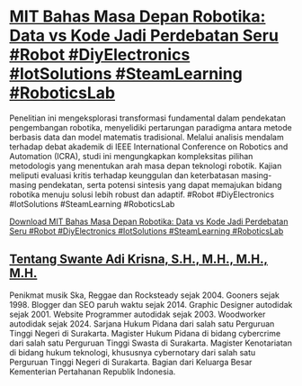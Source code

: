 # [MIT Bahas Masa Depan Robotika: Data vs Kode Jadi Perdebatan Seru #Robot #DiyElectronics #IotSolutions #SteamLearning #RoboticsLab](https://swanteadikrisna.com/robot/website/1/mit-bahas-masa-depan-robotika-data-vs-kode-jadi-perdebatan-seru/)

Penelitian ini mengeksplorasi transformasi fundamental dalam pendekatan pengembangan robotika, menyelidiki pertarungan paradigma antara metode berbasis data dan model matematis tradisional. Melalui analisis mendalam terhadap debat akademik di IEEE International Conference on Robotics and Automation (ICRA), studi ini mengungkapkan kompleksitas pilihan metodologis yang menentukan arah masa depan teknologi robotik. Kajian meliputi evaluasi kritis terhadap keunggulan dan keterbatasan masing-masing pendekatan, serta potensi sintesis yang dapat memajukan bidang robotika menuju solusi lebih robust dan adaptif. #Robot #DiyElectronics #IotSolutions #SteamLearning #RoboticsLab 

[Download MIT Bahas Masa Depan Robotika: Data vs Kode Jadi Perdebatan Seru #Robot #DiyElectronics #IotSolutions #SteamLearning #RoboticsLab](https://swanteadikrisna.com/robot/website/1/mit-bahas-masa-depan-robotika-data-vs-kode-jadi-perdebatan-seru/)


## [Tentang Swante Adi Krisna, S.H., M.H., M.H., M.H.](https://swanteadikrisna.com/)

Penikmat musik Ska, Reggae dan Rocksteady sejak 2004. Gooners sejak 1998. Blogger dan SEO paruh waktu sejak 2014. Graphic Designer autodidak sejak 2001. Website Programmer autodidak sejak 2003. Woodworker autodidak sejak 2024. Sarjana Hukum Pidana dari salah satu Perguruan Tinggi Negeri di Surakarta. Magister Hukum Pidana di bidang cybercrime dari salah satu Perguruan Tinggi Swasta di Surakarta. Magister Kenotariatan di bidang hukum teknologi, khususnya cybernotary dari salah satu Perguruan Tinggi Negeri di Surakarta. Bagian dari Keluarga Besar Kementerian Pertahanan Republik Indonesia.